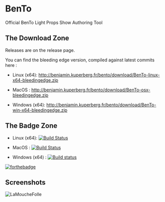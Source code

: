 # BenTo
Official BenTo Light Props Show Authoring Tool

## The Download Zone

Releases are on the release page.

You can find the bleeding edge version, compiled against latest commits here :

- Linux (x64):  http://benjamin.kuperberg.fr/bento/download/BenTo-linux-x64-bleedingedge.zip

- MacOS :  http://benjamin.kuperberg.fr/bento/download/BenTo-osx-bleedingedge.zip
 
- Windows (x64):  http://benjamin.kuperberg.fr/bento/download/BenTo-win-x64-bleedingedge.zip

## The Badge Zone

- Linux (x64):  [![Build Status](https://travis-matrix-badges.herokuapp.com/repos/benkuper/BenTo/branches/master/2)](https://travis-ci.org/benkuper/BenTo)

- MacOS : [![Build Status](https://travis-matrix-badges.herokuapp.com/repos/benkuper/BenTo/branches/master/1)](https://travis-ci.org/benkuper/BenTo)

- Windows (x64) : [![Build status](https://ci.appveyor.com/api/projects/status/34kjvafxyv9o71nr?svg=true)](https://ci.appveyor.com/project/benkuper/bento)

[![forthebadge](http://forthebadge.com/images/badges/gluten-free.svg)](http://forthebadge.com)

## Screenshots

![LaMoucheFolle](http://benjamin.kuperberg.fr/download/bento.png)
